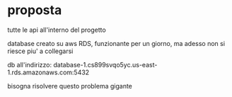# proposta
tutte le api all'interno del progetto 

database creato su aws RDS, funzionante per un giorno, ma adesso non si riesce piu' a collegarsi


db all'indirizzo: database-1.cs899svqo5yc.us-east-1.rds.amazonaws.com:5432

bisogna risolvere questo problema gigante
